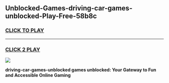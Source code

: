 
## Unblocked-Games-driving-car-games-unblocked-Play-Free-58b8c
<h3>
<a href="https://premium76.site?title=driving-car-games-unblocked&ref=10A">CLICK TO PLAY</a></h3>
<hr>

<h3>
<a href="https://premium76.site?title=driving-car-games-unblocked&ref=10A">CLICK 2 PLAY</a>
  
</h3>

<a href="https://premium76.site?title=driving-car-games-unblocked&ref=10A"><img src="https://clearcache.store/games.png"></a>


**driving-car-games-unblocked games unblocked: Your Gateway to Fun and Accessible Online Gaming**
